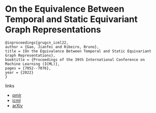 # On the Equivalence Between Temporal and Static Equivariant Graph Representations

```
@inproceedings{grugcn_icml22,
author = {Gao, Jianfei and Ribeiro, Bruno},
title = {On the Equivalence Between Temporal and Static Equivariant Graph Representations},
booktitle = {Proceedings of the 39th International Conference on Machine Learning (ICML)},
pages = {7052--7076},
year = {2022}
}
```

links
 - [pmlr](https://proceedings.mlr.press/v162/gao22e.html)
- [icml](https://icml.cc/Conferences/2022/Schedule?showEvent=16898)
- [arXiv](https://arxiv.org/abs/2103.07016)

